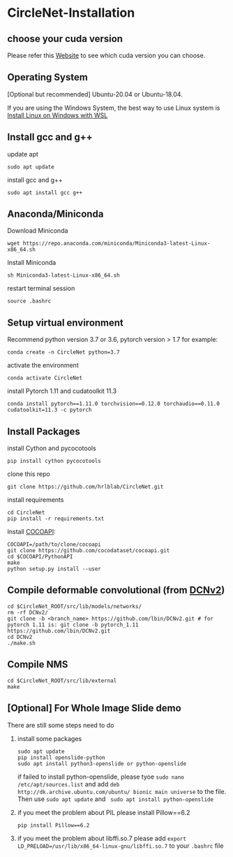 # CircleNet-Installation

## choose your cuda version
Please refer this [Website](https://arnon.dk/matching-sm-architectures-arch-and-gencode-for-various-nvidia-cards/) to see which cuda version you can choose.

## Operating System
[Optional but recommended] Ubuntu-20.04 or Ubuntu-18.04.

If you are using the Windows System, the best way to use Linux system is [Install Linux on Windows with WSL](https://learn.microsoft.com/en-us/windows/wsl/install)

## Install gcc and g++
update apt 
~~~
sudo apt update
~~~
install gcc and g++
~~~
sudo apt install gcc g++
~~~

## Anaconda/Miniconda 
Download Miniconda
~~~
wget https://repo.anaconda.com/miniconda/Miniconda3-latest-Linux-x86_64.sh
~~~
Install Miniconda
~~~
sh Miniconda3-latest-Linux-x86_64.sh
~~~
restart terminal session
~~~
source .bashrc
~~~

## Setup virtual environment
Recommend python version 3.7 or 3.6,  pytorch version > 1.7
for example:
~~~
conda create -n CircleNet python=3.7
~~~
activate the environment
~~~
conda activate CircleNet
~~~
install Pytorch 1.11 and cudatoolkit 11.3
~~~
conda install pytorch==1.11.0 torchvision==0.12.0 torchaudio==0.11.0 cudatoolkit=11.3 -c pytorch
~~~

## Install Packages
install Cython and pycocotools
~~~
pip install cython pycocotools
~~~
clone this repo
~~~
git clone https://github.com/hrlblab/CircleNet.git
~~~
install requirements
~~~
cd CircleNet
pip install -r requirements.txt
~~~
Install [COCOAPI](https://github.com/cocodataset/cocoapi):
~~~
COCOAPI=/path/to/clone/cocoapi
git clone https://github.com/cocodataset/cocoapi.git 
cd $COCOAPI/PythonAPI
make
python setup.py install --user
~~~

## Compile deformable convolutional (from [DCNv2](https://github.com/lbin/DCNv2/tree/pytorch_1.11))
~~~
cd $CircleNet_ROOT/src/lib/models/networks/
rm -rf DCNv2/
git clone -b <branch_name> https://github.com/lbin/DCNv2.git # for pytorch 1.11 is: git clone -b pytorch_1.11 https://github.com/lbin/DCNv2.git
cd DCNv2
./make.sh
~~~

## Compile NMS
~~~
cd $CircleNet_ROOT/src/lib/external
make
~~~

## [Optional] For Whole Image Slide demo
There are still some steps need to do
1. install some packages
   ~~~
   sudo apt update
   pip install openslide-python
   sudo apt install python3-openslide or python-openslide
   ~~~
   if failed to install python-openslide, please tyoe ```sudo nano /etc/apt/sources.list``` and add ```deb http://dk.archive.ubuntu.com/ubuntu/ bionic main universe``` to the file. Then use ```sudo apt update``` and ``` sudo apt install python-openslide```

2. if you meet the problem about PIL
   please install Pillow==6.2
   ~~~
   pip install Pillow==6.2
   ~~~

3. if you meet the problem about libffi.so.7
   please add ```export LD_PRELOAD=/usr/lib/x86_64-linux-gnu/libffi.so.7``` to your ```.bashrc``` file



